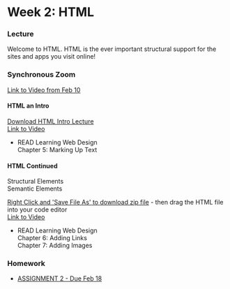 # Week 2: HTML

### Lecture

Welcome to HTML. HTML is the ever important structural support for the sites and apps you visit online!

### Synchronous Zoom
[Link to Video from Feb 10](https://nyu.zoom.us/rec/play/FSLg0HNTVPozQojyzsSHKi0iz5TNnL8NZkCx8X5FmG-JLyh4F6LRJpLzIMpbDNKmCGekuxT6FWe4lLFR.Gcf9PxbkION2H8DS)

#### HTML an Intro
[Download HTML Intro Lecture](https://onetimeuser.github.io/intro-web-comp-principles/week-2/Week-2.pdf)\
[Link to Video](https://nyu.zoom.us/rec/share/K9S15S_JCGsDOqW2VIFCq1MmIKMp_ChOGL70fEDkFchEfYZUr8jTPNkuw_gENSxT.BnNUvaUTGs66sszz?startTime=1612565477000)

- READ Learning Web Design\
    Chapter 5: Marking Up Text

#### HTML Continued
Structural Elements\
Semantic Elements

[Right Click and 'Save File As' to download zip file](https://onetimeuser.github.io/intro-web-comp-principles/week-2/intro-web-example.zip) - then drag the HTML file into your code editor\
[Link to Video](https://nyu.zoom.us/rec/share/dENqjYnoe1L73hi07xOSMMaeHPy7jNnRu-ev8YomQYpnfLf0DumNBfMjEZfVMrCm.-VWOyp5wxaMB9mwy)

- READ Learning Web Design\
    Chapter 6: Adding Links\
    Chapter 7: Adding Images

### Homework
- [ASSIGNMENT 2 - Due Feb 18](/assignments/assignment-2/)
